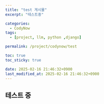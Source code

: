 ```yaml
---
title: "test 게시물"
excerpt: "테스트중"

categories:
  - CodyNow
tags:
  - [project, llm, python ,django]

permalink: /project/codynow/test

toc: true
toc_sticky: true

date: 2025-02-16 21:46:32+0900
last_modified_at: 2025-02-16 21:46:32+0900
---
```

 
## 테스트 중 